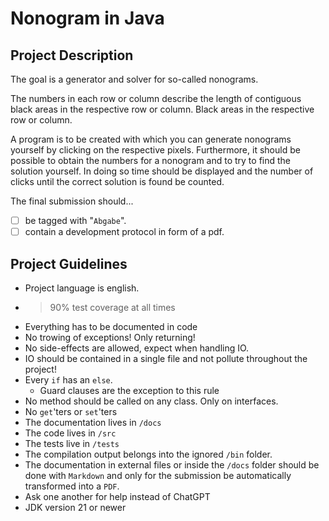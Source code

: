 # Nonogram in Java

## Project Description

The goal is a generator and solver for so-called nonograms.

The numbers in each row or column describe the length of contiguous black areas 
in the respective row or column.
Black areas in the respective row or column.

A program is to be created with which you can generate nonograms yourself by
clicking on the respective pixels. 
Furthermore, it should be possible to obtain the numbers
for a nonogram and to try to find the solution yourself. 
In doing so time should be displayed 
and the number of clicks until the correct solution is found be counted.

The final submission should...    
- [ ] be tagged with "`Abgabe`".
- [ ] contain a development protocol in form of a pdf.
 
## Project Guidelines

- Project language is english.
- > 90% test coverage at all times
- Everything has to be documented in code
- No trowing of exceptions! Only returning!
- No side-effects are allowed, expect when handling IO.
- IO should be contained in a single file and not pollute throughout the project!
- Every `if` has an `else`.
  - Guard clauses are the exception to this rule
- No method should be called on any class. Only on interfaces.
- No `get`'ters or `set`'ters
- The documentation lives in `/docs`
- The code lives in `/src`
- The tests live in `/tests`
- The compilation output belongs into the ignored `/bin` folder.
- The documentation in external files or inside the `/docs` folder should be done with `Markdown` 
  and only for the submission be automatically transformed into a `PDF`.
- Ask one another for help instead of ChatGPT
- JDK version 21 or newer

